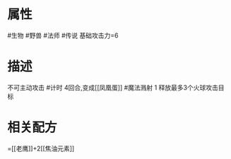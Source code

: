 # 属性
#生物 
#野兽 
#法师 
#传说 
基础攻击力=6
# 描述
不可主动攻击
#计时 4回合,变成[[凤凰蛋]]
#魔法溅射 1
释放最多3个火球攻击目标
# 相关配方
=[[老鹰]]+2[[焦油元素]]